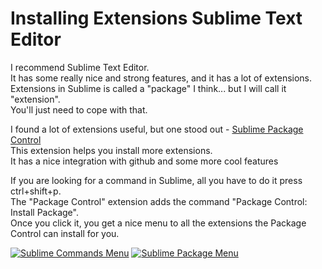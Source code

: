 <div id="mograblog" dir="ltr" style="text-align: left;" trbidi="on">

# Installing Extensions Sublime Text Editor

I recommend Sublime Text Editor.  
It has some really nice and strong features, and it has a lot of extensions.  
Extensions in Sublime is called a "package" I think... but I will call it "extension".  
You'll just need to cope with that.  

I found a lot of extensions useful, but one stood out - [Sublime Package Control](http://wbond.net/sublime_packages/package_control "Sublime Package Control")  
This extension helps you install more extensions.  
It has a nice integration with github and some more cool features  

If you are looking for a command in Sublime, all you have to do it press <span class="kbd">ctrl+shift+p</span>.  
The "Package Control" extension adds the command "Package Control: Install Package".  
Once you click it, you get a nice menu to all the extensions the Package Control can install for you.  

[![Sublime Commands Menu](http://2.bp.blogspot.com/-Z6jZBFdtJcY/UO2tIQo1mbI/AAAAAAAAVNs/nJXmygk_SfU/s320/sublime_commands.png "Sublime Commands Menu")](http://2.bp.blogspot.com/-Z6jZBFdtJcY/UO2tIQo1mbI/AAAAAAAAVNs/nJXmygk_SfU/s1600/sublime_commands.png) [![Sublime Package Menu](http://1.bp.blogspot.com/-0rdjlFrrSbA/UO2tJCmNVZI/AAAAAAAAVN4/dBidfCNNfDA/s320/sublime_package_menu.png "Sublime Package Menu")](http://1.bp.blogspot.com/-0rdjlFrrSbA/UO2tJCmNVZI/AAAAAAAAVN4/dBidfCNNfDA/s1600/sublime_package_menu.png)</div>